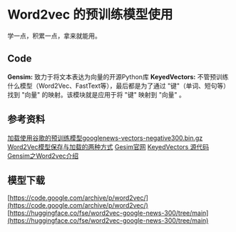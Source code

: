 # Word2vec 的预训练模型使用

学一点，积累一点，拿来就能用。

## Code

**Gensim:** 致力于将文本表达为向量的开源Python库
**KeyedVectors:** 不管预训练什么模型（Word2Vec、FastText等），最后都是为了通过 "键"（单词、短句等） 找到 "向量" 的映射。该模块就是应用于将 "键" 映射到 "向量" 。

## 参考资料

[加载使用谷歌的预训练模型googlenews-vectors-negative300.bin.gz](https://blog.csdn.net/fgg1234567890/article/details/112974650)
[Word2Vec模型保存与加载的两种方式](https://www.jianshu.com/p/8d03e3c5b9ec)
[Gesim官网](https://radimrehurek.com/gensim/intro.html)
[KeyedVectors 源代码](https://github.com/piskvorky/gensim/blob/develop/gensim/models/keyedvectors.py)
[Gensim之Word2vec介绍](https://blog.csdn.net/qq_27586341/article/details/90025288)

## 模型下载

[https://code.google.com/archive/p/word2vec/](https://code.google.com/archive/p/word2vec/)
[https://huggingface.co/fse/word2vec-google-news-300/tree/main](https://huggingface.co/fse/word2vec-google-news-300/tree/main)
